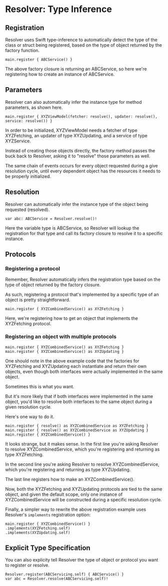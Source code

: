 # Resolver: Type Inference

## Registration

Resolver uses Swift type-inference to automatically detect the type of the class or struct being registered, based on the type of object returned by the factory function.

```
main.register { ABCService() }
```

The above factory closure is returning an ABCService, so here we're registering how to create an instance of ABCService.

## Parameters

Resolver can also automatically infer the instance type for method parameters, as shown here.

```
main.register { XYZViewModel(fetcher: resolve(), updater: resolve(), service: resolve()) }
```

In order to be initialized, XYZViewModel needs a fetcher of type XYZFetching, an updater of type XYZUpdating, and a service of type XYZService.

Instead of creating those objects directly, the factory method passes the buck back to Resolver, asking it to "resolve" those parameters as well.

The same chain of events occurs for every object requested during a give resolution cycle, until every dependent object has the resources it needs to be properly initialized.

## Resolution

Resolver can automatically infer the instance type of the object being requested (resolved).

```
var abc: ABCService = Resolver.resolve()!
```

Here the variable type is ABCService, so Resolver will lookup the registration for that type and call its factory closure to resolve it to a specific instance.

## Protocols

### Registering a protocol

Remember, Resolver automatically infers the registration type based on the type of object returned by the factory closure.

As such, registering a protocol that's implemented by a specific type of an object is pretty straightforward.

```
main.register { XYZCombinedService() as XYZFetching }
```

Here, we're registering how to get an object that implements the XYZFetching protocol.

### Registering an object with multiple protocols

```
main.register { XYZCombinedService() as XYZFetching }
main.register { XYZCombinedService() as XYZUpdating }
```

One should note in the above example code that the factories for XYZFetching and XYZUpdating each instantiate and return their own objects, even though both interfaces were actually implemented in the same object.

Sometimes this is what you want.

But it's more likely that if both interfaces were implemented in the same object, you'd like to resolve both interfaces to the same object during a given resolution cycle.

Here's one way to do it.

```
main.register { resolve() as XYZCombinedService as XYZFetching }
main.register { resolve() as XYZCombinedService as XYZUpdating }
main.register { XYZCombinedService() }
```

It looks strange, but it makes sense. In the first line you're asking Resolver to resolve XYZCombinedService, which you're registering and returning as type XYZFetching.

In the second line you're asking Resolver to resolve XYZCombinedService, which you're registering and returning as type XYZUpdating.

The last line registers how to make an XYZCombinedService().

Now, both the XYZFetching and XYZUpdating protocols are tied to the same object, and given the default scope, only one instance of XYZCombinedService will be constructed during a specific resolution cycle.

Finally, a simpler way to rewrite the above registration example uses Resolver's `implements` registration option:

```
main.register { XYZCombinedService() }
.implements(XYZFetching.self)
.implements(XYZUpdating.self)
```

## Explicit Type Specification

You can also explicity tell Resolver the type of object or protocol you want to register or resolve.

```
Resolver.register(ABCServicing.self) { ABCService() }
var abc = Resolver.resolve(ABCServicing.self)!
```


